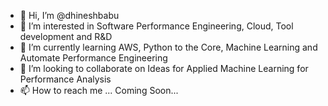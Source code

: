 - 👋 Hi, I’m @dhineshbabu
- 👀 I’m interested in Software Performance Engineering, Cloud,  Tool development and R&D
- 🌱 I’m currently learning AWS, Python to the Core, Machine Learning and Automate Performance Engineering
- 💞️ I’m looking to collaborate on Ideas for Applied Machine Learning for Performance Analysis
- 📫 How to reach me ... Coming Soon...

<!---
dhineshbabu/dhineshbabu is a ✨ special ✨ repository because its `README.md` (this file) appears on your GitHub profile.
You can click the Preview link to take a look at your changes.
--->
